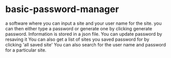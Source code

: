# basic-password-manager
a software where you can input a site and your user name for the site. you can then either type a password or generate one by clicking generate password.
Information is stored in a json file.
You can update password by resaving it
You can also get a list of sites you saved password for by clicking 'all saved site' 
You can also search for the user name and password for a particular site. 
